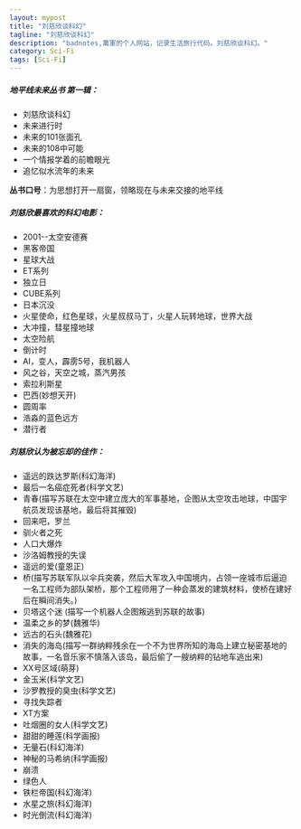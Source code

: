 ```yaml
---
layout: mypost
title: "刘慈欣谈科幻"
tagline: "刘慈欣谈科幻"
description: "badnotes,萬軍的个人网站，记录生活旅行代码。刘慈欣谈科幻。"
category: Sci-Fi
tags: [Sci-Fi]
---
```



##### 地平线未来丛书 第一辑：
* 刘慈欣谈科幻
* 未来进行时
* 未来的101张面孔
* 未来的108中可能
* 一个情报学着的前瞻眼光
* 追忆似水流年的未来

**丛书口号**：为思想打开一扇窗，领略现在与未来交接的地平线

##### 刘慈欣最喜欢的科幻电影：
* 2001--太空安德赛
* 黑客帝国
* 星球大战
* ET系列
* 独立日
* CUBE系列
* 日本沉没
* 火星使命，红色星球，火星叔叔马丁，火星人玩转地球，世界大战
* 大冲撞，彗星撞地球
* 太空险航
* 倒计时
* AI，变人，霹雳5号，我机器人
* 风之谷，天空之城，蒸汽男孩
* 索拉利斯星
* 巴西(妙想天开)
* 圆周率
* 浩淼的蓝色远方
* 潜行者

##### 刘慈欣认为被忘却的佳作：
* 遥远的跌达罗斯(科幻海洋)
* 最后一名癌症死者(科学文艺)
* 青春(描写苏联在太空中建立庞大的军事基地，企图从太空攻击地球，中国宇航员发现该基地，最后将其摧毁)
* 回来吧，罗兰
* 驯火者之死
* 人口大爆炸
* 沙洛姆教授的失误
* 遥远的爱(童恩正)
* 桥(描写苏联军队以伞兵突袭，然后大军攻入中国境内，占领一座城市后逼迫一名工程师为部队架桥，那个工程师用了一种会蒸发的建筑材料，使桥在建好后在瞬间消失。)
* 贝塔这个迷 (描写一个机器人企图叛逃到苏联的故事)
* 温柔之乡的梦(魏雅华)
* 远古的石头(魏雅花)
* 消失的海岛(描写一群纳粹残余在一个不为世界所知的海岛上建立秘密基地的故事，一名音乐家不慎落入该岛，最后偷了一艘纳粹的钻地车逃出来)
* XX号区域(萌芽)
* 金玉米(科学文艺)
* 沙罗教授的臭虫(科学文艺)
* 寻找失踪者
* XT方案
* 吐烟圈的女人(科学文艺)
* 甜甜的睡莲(科学画报)
* 无量石(科幻海洋)
* 神秘的马希纳(科学画报)
* 崩溃
* 绿色人
* 铁栏帝国(科幻海洋)
* 水星之旅(科幻海洋)
* 时光倒流(科幻海洋)
